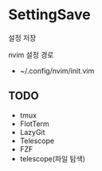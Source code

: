 # SettingSave
설정 저장

nvim 설정 경로
- ~/.config/nvim/init.vim

## TODO
- tmux
- FlotTerm
- LazyGit
- Telescope
- FZF
- telescope(파일 탐색)
